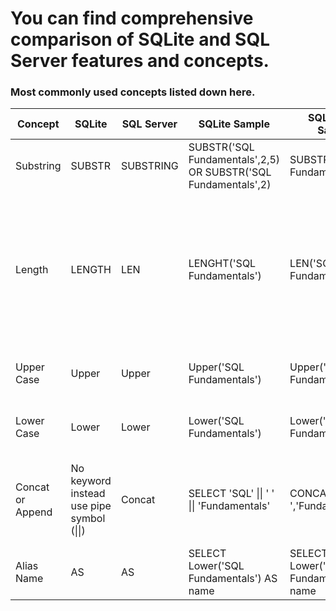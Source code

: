 # You can find comprehensive comparison of SQLite and SQL Server features and concepts.

### Most commonly used concepts listed down here.
| Concept  | SQLite | SQL Server | SQLite Sample | SQL Server Sample | Comments 
|---|---|---|---|---|---|
| Substring | SUBSTR | SUBSTRING | SUBSTR('SQL Fundamentals',2,5) OR SUBSTR('SQL Fundamentals',2) | SUBSTRING('SQL Fundamentals',2,5) | In SQLite, Length is an optional |
| Length | LENGTH | LEN | LENGHT('SQL Fundamentals') | LEN('SQL Fundamentals') | To get number of charecters in a specified string. In SQLite, considering including a space but not in SQL Server.|
| Upper Case | Upper | Upper | Upper('SQL Fundamentals') | Upper('SQL Fundamentals') | Convert the input string into upper case. |
| Lower Case | Lower | Lower | Lower('SQL Fundamentals') | Lower('SQL Fundamentals') | Convert the input string into lower case. |
| Concat or Append | No keyword instead use pipe symbol (\|\|) | Concat | SELECT 'SQL' \|\| ' ' \|\| 'Fundamentals' | CONCAT('SQL',' ','Fundamentals') | Appending or concating more than two words into a single word |
| Alias Name | AS | AS | SELECT Lower('SQL Fundamentals') AS name | SELECT Lower('SQL Fundamentals') AS name | Alais name for your column. |

